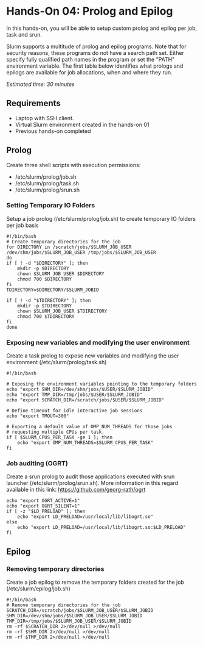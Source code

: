# Hands-On 04: Prolog and Epilog
<!--
Copyright (C) 2017 Jordi Blasco
Permission is granted to copy, distribute and/or modify this document
under the terms of the GNU Free Documentation License, Version 1.3
or any later version published by the Free Software Foundation;
with no Invariant Sections, no Front-Cover Texts, and no Back-Cover Texts.
A copy of the license is included in the section entitled "GNU
Free Documentation License".
-->
In this hands-on, you will be able to setup custom prolog and epilog per job, task and srun.

Slurm supports a multitude of prolog and epilog programs. Note that for security reasons, these programs do not have a search path set. Either specify fully qualified path names in the program or set the "PATH" environment variable. The first table below identifies what prologs and epilogs are available for job allocations, when and where they run.



*Estimated time: 30 minutes*

## Requirements
* Laptop with SSH client.
* Virtual Slurm environment created in the hands-on 01
* Previous hands-on completed


## Prolog
Create three shell scripts with execution permissions:
* /etc/slurm/prolog/job.sh
* /etc/slurm/prolog/task.sh
* /etc/slurm/prolog/srun.sh

### Setting Temporary IO Folders 
Setup a job prolog (/etc/slurm/prolog/job.sh) to create temporary IO folders per job basis

```
#!/bin/bash
# Create temporary directories for the job
for DIRECTORY in /scratch/jobs/$SLURM_JOB_USER /dev/shm/jobs/$SLURM_JOB_USER /tmp/jobs/$SLURM_JOB_USER
do
if [ ! -d "$DIRECTORY" ]; then
    mkdir -p $DIRECTORY
    chown $SLURM_JOB_USER $DIRECTORY
    chmod 700 $DIRECTORY
fi
TDIRECTORY=$DIRECTORY/$SLURM_JOBID

if [ ! -d "$TDIRECTORY" ]; then
    mkdir -p $TDIRECTORY
    chown $SLURM_JOB_USER $TDIRECTORY
    chmod 700 $TDIRECTORY
fi 
done
```

### Exposing new variables and modifying the user environment

Create a task prolog to expose new variables and modifying the user environment (/etc/slurm/prolog/task.sh)

```
#!/bin/bash

# Exposing the environment variables pointing to the temporary folders
echo "export SHM_DIR=/dev/shm/jobs/$USER/$SLURM_JOBID"
echo "export TMP_DIR=/tmp/jobs/$USER/$SLURM_JOBID"
echo "export SCRATCH_DIR=/scratch/jobs/$USER/$SLURM_JOBID"

# Define timeout for idle interactive job sessions
echo "export TMOUT=300"

# Exporting a default value of OMP_NUM_THREADS for those jobs 
# requesting multiple CPUs per task.
if [ $SLURM_CPUS_PER_TASK -ge 1 ]; then
    echo "export OMP_NUM_THREADS=$SLURM_CPUS_PER_TASK"
fi
```

### Job auditing (OGRT)
Create a srun prolog to audit those applications executed with srun launcher (/etc/slurm/prolog/srun.sh).
More information in this regard available in this link: https://github.com/georg-rath/ogrt

```
echo "export OGRT_ACTIVE=1"
echo "export OGRT_SILENT=1"
if [ -z "$LD_PRELOAD" ]; then
    echo "export LD_PRELOAD=/usr/local/lib/libogrt.so"
else
    echo "export LD_PRELOAD=/usr/local/lib/libogrt.so:$LD_PRELOAD"
fi
```

## Epilog

### Removing temporary directories
Create a job epilog to remove the temporary folders created for the job (/etc/slurm/epilog/job.sh)

```
#!/bin/bash
# Remove temporary directories for the job
SCRATCH_DIR=/scratch/jobs/$SLURM_JOB_USER/$SLURM_JOBID
SHM_DIR=/dev/shm/jobs/$SLURM_JOB_USER/$SLURM_JOBID
TMP_DIR=/tmp/jobs/$SLURM_JOB_USER/$SLURM_JOBID
rm -rf $SCRATCH_DIR 2>/dev/null >/dev/null
rm -rf $SHM_DIR 2>/dev/null >/dev/null
rm -rf $TMP_DIR 2>/dev/null >/dev/null
```

